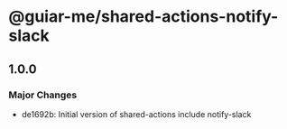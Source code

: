 # @guiar-me/shared-actions-notify-slack

## 1.0.0

### Major Changes

- de1692b: Initial version of shared-actions include notify-slack
